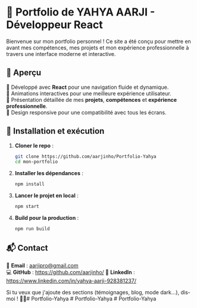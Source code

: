 
# 🚀 Portfolio de YAHYA AARJI - Développeur React  

Bienvenue sur mon portfolio personnel ! Ce site a été conçu pour mettre en avant mes compétences, mes projets et mon expérience professionnelle à travers une interface moderne et interactive.  

## 🎨 Aperçu  
🔹 Développé avec **React** pour une navigation fluide et dynamique.  
🔹 Animations interactives pour une meilleure expérience utilisateur.  
🔹 Présentation détaillée de mes **projets**, **compétences** et **expérience professionnelle**.  
🔹 Design responsive pour une compatibilité avec tous les écrans.  


## 🚀 Installation et exécution  
1. **Cloner le repo** :  
   ```bash
   git clone https://github.com/aarjinho/Portfolio-Yahya
   cd mon-portfolio
   ```
2. **Installer les dépendances** :  
   ```bash
   npm install
   ```
3. **Lancer le projet en local** :  
   ```bash
   npm start
   ```
4. **Build pour la production** :  
   ```bash
   npm run build
   ```

## 📬 Contact  
  
📧 **Email** : aarjipro@gmail.com  
💻 **GitHub** : https://github.com/aarjinho/
🔗 **LinkedIn** : https://www.linkedin.com/in/yahya-aarji-928381237/

Si tu veux que j'ajoute des sections (témoignages, blog, mode dark...), dis-moi ! 🚀🔥#   P o r t f o l i o - Y a h y a  
 #   P o r t f o l i o - Y a h y a  
 #   P o r t f o l i o - Y a h y a  
 